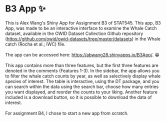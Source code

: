 # B3 App :sparkles:
This is Alex Wang's Shiny App for Assignment B3 of STAT545. This app, B3 App, was made to be an interactive interface to examine the Whale Catch dataset, available in the OWID Dataset Collection Github repository (https://github.com/owid/owid-datasets/tree/master/datasets) in the Whale catch (Rocha et al.; IWC) file.
\
\
The app can be accessed here: https://abwang28.shinyapps.io/B3App/. :grin:
\
\
This app contains more than three features, but the first three features are denoted in the comments (Features 1-3). In the sidebar, the app allows you to filter the whale catch counts by year, as well as selectively display whale species of interest. The table is interactive, using the DT package, and you can search within the data using the search bar, choose how many entries you want displayed, and reorder the counts to your liking. Another feature included is a download button, so it is possible to download the data of interest.
\
\
For assignment B4, I chose to start a new app from scratch. 